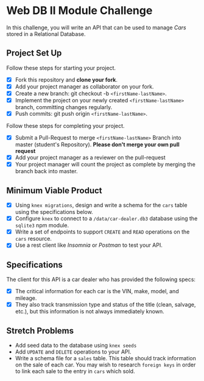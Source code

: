 # Web DB II Module Challenge

In this challenge, you will write an API that can be used to manage _Cars_ stored in a Relational Database.

## Project Set Up

Follow these steps for starting your project.

- [x] Fork this repository and **clone your fork**.
- [x] Add your project manager as collaborator on your fork.
- [x] Create a new branch: git checkout -b `<firstName-lastName>`.
- [x] Implement the project on your newly created `<firstName-lastName>` branch, committing changes regularly.
- [x] Push commits: git push origin `<firstName-lastName>`.

Follow these steps for completing your project.

- [x] Submit a Pull-Request to merge `<firstName-lastName>` Branch into master (student's Repository). **Please don't merge your own pull request**
- [x] Add your project manager as a reviewer on the pull-request
- [x] Your project manager will count the project as complete by merging the branch back into master.

## Minimum Viable Product

- [x] Using `knex migrations`, design and write a schema for the `cars` table using the specifications below.
- [x] Configure `knex` to connect to a `/data/car-dealer.db3` database using the `sqlite3` npm module. 
- [x] Write a set of endpoints to support `CREATE` and `READ` operations on the `cars` resource. 
- [x] Use a rest client like _Insomnia_ or _Postman_ to test your API.

## Specifications

The client for this API is a car dealer who has provided the following specs:

- [x] The critical information for each car is the VIN, make, model, and mileage. 
- [x] They also track transmission type and status of the title (clean, salvage, etc.), but this information is not always immediately known. 

## Stretch Problems

- Add seed data to the database using `knex seeds`
- Add `UPDATE` and `DELETE` operations to your API.
- Write a schema file for a `sales` table. This table should track information on the sale of each car. You may wish to research `foreign keys` in order to link each sale to the entry in `cars` which sold. 
